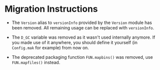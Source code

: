 Migration Instructions
======================

* The `Version` alias to `versionInfo` provided by the `Version` module has been removed.
  All remaining usage can be replaced with `versionInfo`.

* The `D_GC` variable was removed as it wasn't used internally anymore.
  If you made use of it anywhere, you should define it yourself (in `Config.mak` for example) from now on.

* The deprecated packaging function `FUN.mapbins()` was removed, use
  `FUN.mapfiles()` instead.
